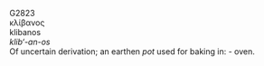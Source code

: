<body>
  <p>G2823<br>  κλίβανος  <br> klibanos  <br><i>klib‘-an-os </i><br>Of uncertain derivation; an earthen <i>pot</i> used for baking in: - oven.<br></p>
 </body>